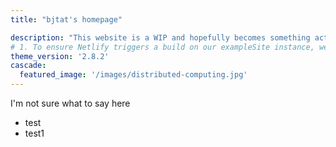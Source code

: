 ```yaml
---
title: "bjtat's homepage"

description: "This website is a WIP and hopefully becomes something actually good :)"
# 1. To ensure Netlify triggers a build on our exampleSite instance, we need to change a file in the exampleSite directory.
theme_version: '2.8.2'
cascade:
  featured_image: '/images/distributed-computing.jpg'
---
```

I'm not sure what to say here

- test
- test1